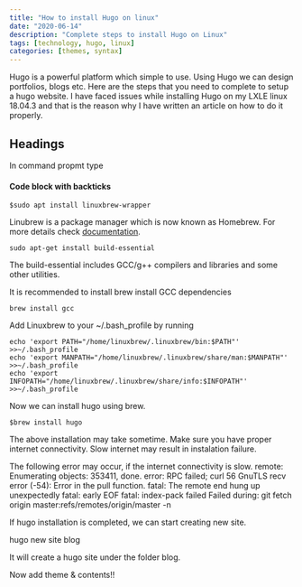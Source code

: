 ```yaml
---
title: "How to install Hugo on linux"
date: "2020-06-14"
description: "Complete steps to install Hugo on Linux"
tags: [technology, hugo, linux]
categories: [themes, syntax]
---
```


Hugo is a powerful platform which simple to use. Using Hugo we can design portfolios, blogs etc. Here are the steps that you need to complete to setup a hugo website. I have faced issues while installing Hugo on my LXLE linux 18.04.3 and that is the reason why I have written an article on how to do it properly.
<!--more-->

## Headings
<script data-ad-client="ca-pub-9770552734505179" async src="https://pagead2.googlesyndication.com/pagead/js/adsbygoogle.js"></script>

<script data-ad-client="ca-pub-9770552734505179" async src="https://pagead2.googlesyndication.com/pagead/js/adsbygoogle.js"></script>

In command propmt type

#### Code block with backticks

```
$sudo apt install linuxbrew-wrapper 
```
Linubrew is a package manager which is now known as Homebrew. For more details check [documentation](https://docs.brew.sh/Homebrew-on-Linux).
```
sudo apt-get install build-essential
```
The build-essential includes GCC/g++ compilers and libraries and some other utilities.

It is recommended to install brew install GCC dependencies
```
brew install gcc
```

Add Linuxbrew to your ~/.bash_profile by running
```
echo 'export PATH="/home/linuxbrew/.linuxbrew/bin:$PATH"' >>~/.bash_profile
echo 'export MANPATH="/home/linuxbrew/.linuxbrew/share/man:$MANPATH"' >>~/.bash_profile
echo 'export INFOPATH="/home/linuxbrew/.linuxbrew/share/info:$INFOPATH"' >>~/.bash_profile
```


Now we can install hugo using brew. 
```
$brew install hugo   
```
The above installation may take sometime. Make sure you have proper internet connectivity. Slow internet may result in instalation failure.


The following error may occur, if the internet connectivity is slow.
remote: Enumerating objects: 353411, done.
error: RPC failed; curl 56 GnuTLS recv error (-54): Error in the pull function.
fatal: The remote end hung up unexpectedly
fatal: early EOF
fatal: index-pack failed
Failed during: git fetch origin master:refs/remotes/origin/master -n


If hugo installation is completed, we can start creating new site.

hugo new site blog

It will create a hugo site under the folder blog.


Now add theme & contents!!



